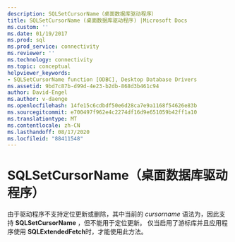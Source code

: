 ```yaml
---
description: SQLSetCursorName（桌面数据库驱动程序）
title: SQLSetCursorName (桌面数据库驱动程序) |Microsoft Docs
ms.custom: ''
ms.date: 01/19/2017
ms.prod: sql
ms.prod_service: connectivity
ms.reviewer: ''
ms.technology: connectivity
ms.topic: conceptual
helpviewer_keywords:
- SQLSetCursorName function [ODBC], Desktop Database Drivers
ms.assetid: 9bd7c87b-d99d-4e23-b2db-868d3b461c94
author: David-Engel
ms.author: v-daenge
ms.openlocfilehash: 14fe15c6cdbdf50e6d28ca7e9a1168f54626e83b
ms.sourcegitcommit: e700497f962e4c2274df16d9e651059b42ff1a10
ms.translationtype: MT
ms.contentlocale: zh-CN
ms.lasthandoff: 08/17/2020
ms.locfileid: "88411548"
---
```

# <a name="sqlsetcursorname-desktop-database-drivers"></a>SQLSetCursorName（桌面数据库驱动程序）
由于驱动程序不支持定位更新或删除，其中当前的 *cursorname* 语法为，因此支持 **SQLSetCursorName** ，但不能用于定位更新。 仅当启用了游标库并且应用程序使用 **SQLExtendedFetch**时，才能使用此方法。
